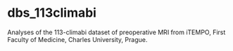 # dbs_113climabi
Analyses of the 113-climabi dataset of preoperative MRI from iTEMPO, First Faculty of Medicine, Charles University, Prague.
